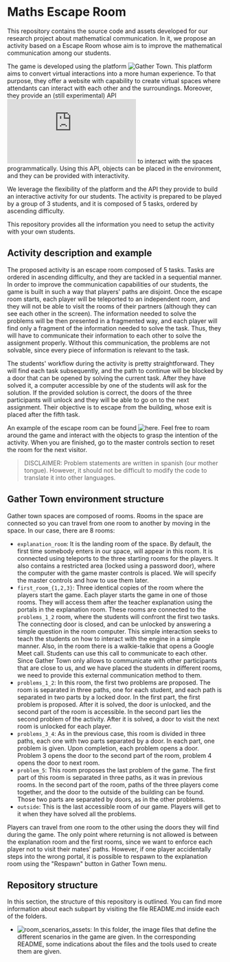 # Maths Escape Room

This repository contains the source code and assets developed for our research
project about mathematical communication. In it, we propose an activity based on
a Escape Room whose aim is to improve the mathematical communication among our
students.

The game is developed using the platform ![Gather Town](https://gather.town). This platform aims to
convert virtual interactions into a more human experience. To that purpose, they
offer a website with capability to create virtual spaces where attendants can
interact with each other and the surroundings. Moreover, they provide an (still
experimental) API ![(docs)](http://gather-game-client-docs.s3-website-us-west-2.amazonaws.com/modules.html) to interact with the spaces programmatically. Using
this API, objects can be placed in the environment, and they can be provided
with interactivity.

We leverage the flexibility of the platform and the API they provide to build an
interactive activity for our students. The activity is prepared to be played by
a group of 3 students, and it is composed of 5 tasks, ordered by ascending
difficulty.

This repository provides all the information you need to setup the activity with
your own students.

## Activity description and example

The proposed activity is an escape room composed of 5 tasks. Tasks are ordered
in ascending difficulty, and they are tackled in a sequential manner. In order
to improve the communication capabilities of our students, the game is built in
such a way that players' paths are disjoint. Once the escape room starts, each
player will be teleported to an independent room, and they will not be able to
visit the rooms of their partners (although they can see each other in the
screen). The information needed to solve the problems will be then presented in
a fragmented way, and each player will find only a fragment of the information
needed to solve the task. Thus, they will have to communicate their information
to each other to solve the assignment properly. Without this communication, the
problems are not solvable, since every piece of information is relevant to the
task.

The students' workflow during the activity is pretty straightforward. They will
find each task subsequently, and the path to continue will be blocked by a door
that can be opened by solving the current task. After they have solved it, a
computer accessible by one of the students will ask for the solution. If the
provided solution is correct, the doors of the three participants will unlock
and they will be able to go on to the next assignment. Their objective is to
escape from the building, whose exit is placed after the fifth task.

 An example of the escape room can be found ![here](https://gather.town). Feel
 free to roam around the game and interact with the objects to grasp the
 intention of the activity. When you are finished, go to the master controls
 section to reset the room for the next visitor.

<!-- TODO: Add a proper link to the functioning room -->
<!-- TODO: Add a proper link to the master section -->

> DISCLAIMER: Problem statements are written in spanish (our mother
> tongue). However, it should not be difficult to modify the code to translate
> it into other languages.

## Gather Town environment structure

Gather town spaces are composed of rooms. Rooms in the space are connected so
you can travel from one room to another by moving in the space. In our case,
there are 8 rooms:

- `explanation_room`: It is the landing room of the space. By default, the first
  time somebody enters in our space, will appear in this room. It is connected
  using teleports to the three starting rooms for the players. It also contains
  a restricted area (locked using a password door), where the computer with the
  game master controls is placed. We will specify the master controls and how to
  use them later.
- `first_room_{1,2,3}`: Three identical copies of the room where the players
  start the game. Each player starts the game in one of those rooms. They will
  access them after the teacher explanation using the portals in the explanation
  room. These rooms are connected to the `problems_1_2` room, where the students
  will confront the first two tasks. The connecting door is closed, and can be
  unlocked by answering a simple question in the room computer. This simple
  interaction seeks to teach the students on how to interact with the engine in
  a simple manner. Also, in the room there is a walkie-talkie that opens a
  Google Meet call. Students can use this call to communicate to each
  other. Since Gather Town only allows to communicate with other participants
  that are close to us, and we have placed the students in different rooms, we
  need to provide this external communication method to them.
- `problems_1_2`: In this room, the first two problems are proposed. The room is
  separated in three paths, one for each student, and each path is separated in
  two parts by a locked door. In the first part, the first problem is proposed.
  After it is solved, the door is unlocked, and the second part of the room is
  accessible. In the second part lies the second problem of the activity. After
  it is solved, a door to visit the next room is unlocked for each player.
- `problems_3_4`: As in the previous case, this room is divided in three paths,
  each one with two parts separated by a door. In each part, one problem is
  given. Upon completion, each problem opens a door. Problem 3 opens the door to
  the second part of the room, problem 4 opens the door to next room.
- `problem_5`: This room proposes the last problem of the game. The first part
  of this room is separated in three paths, as it was in previous rooms. In the
  second part of the room, paths of the three players come together, and the
  door to the outside of the building can be found. Those two parts are
  separated by doors, as in the other problems.
- `outside`: This is the last accessible room of our game. Players will get to
  it when they have solved all the problems.

Players can travel from one room to the other using the doors they will find
during the game. The only point where returning is not allowed is between the
explanation room and the first rooms, since we want to enforce each player not
to visit their mates' paths. However, if one player accidentally steps into the
wrong portal, it is possible to respawn to the explanation room using the
"Respawn" button in Gather Town menu.

## Repository structure

In this section, the structure of this repository is outlined. You can find more
information about each subpart by visiting the file README.md inside each of the
folders.

- ![room_scenarios_assets](room_scenarios_assets): In this folder, the image
  files that define the different scenarios in the game are given. In the
  corresponding README, some indications about the files and the tools used to
  create them are given.
